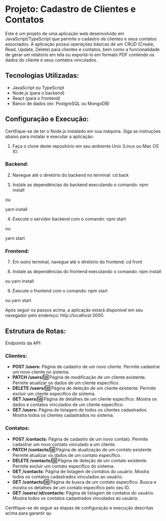 # Projeto: Cadastro de Clientes e Contatos

Este é um projeto de uma aplicação web desenvolvido em JavaScript/TypeScript que permite o cadastro de clientes e seus contatos associados. A aplicação possui operações básicas de um CRUD (Create, Read, Update, Delete) para clientes e contatos, bem como a funcionalidade de gerar um relatório em tela ou exportá-lo em formato PDF contendo os dados do cliente e seus contatos vinculados.

## Tecnologias Utilizadas:

- JavaScript ou TypeScript
- Node.js (para o backend)
- React (para o frontend)
- Banco de dados (ex: PostgreSQL ou MongoDB)

## Configuração e Execução:

Certifique-se de ter o Node.js instalado em sua máquina. Siga as instruções abaixo para instalar e executar a aplicação:

1. Faça o clone deste repositório em seu ambiente Unix (Linux ou Mac OS X).

### Backend:

2. Navegue até o diretório do backend no terminal:
cd back

3. Instale as dependências do backend executando o comando:
npm install

ou

yarn install

4. Execute o servidor backend com o comando:
npm start

ou

yarn start


### Frontend:

7. Em outro terminal, navegue até o diretório do frontend:
cd front

8. Instale as dependências do frontend executando o comando:
npm install

ou
yarn install


9. Execute o frontend com o comando:
npm start

ou
yarn start



Após seguir os passos acima, a aplicação estará disponível em seu navegador pelo endereço: http://localhost:3000.

## Estrutura de Rotas:

Endpoints da API:

### Clientes:

- **POST /users:** Página de cadastro de um novo cliente. Permite cadastrar um novo cliente no sistema.
- **PATCH /users/:id:** Página de modificação de um cliente existente. Permite atualizar os dados de um cliente específico.
- **DELETE /users/:id:** Página de deleção de um cliente existente. Permite excluir um cliente específico do sistema.
- **GET /users/:id:** Página de detalhes de um cliente específico. Mostra os dados e contatos vinculados de um cliente específico.
- **GET /users:** Página de listagem de todos os clientes cadastrados. Mostra todos os clientes cadastrados no sistema.

### Contatos:

- **POST /contacts:** Página de cadastro de um novo contato. Permite cadastrar um novo contato vinculado a um cliente.
- **PATCH /contacts/:id:** Página de atualização de um contato existente. Permite atualizar os dados de um contato específico.
- **DELETE /contacts/:id:** Página de deleção de um contato existente. Permite excluir um contato específico do sistema.
- **GET /contacts:** Página de listagem de contatos do usuário. Mostra todos os contatos cadastrados vinculados ao usuário.
- **GET /contacts/:id:** Página de busca de um contato específico. Busca e mostra os detalhes de um contato específico pelo seu ID.
- **GET /users/:id/contacts:** Página de listagem de contatos do usuário. Mostra todos os contatos cadastrados vinculados ao usuário.

Certifique-se de seguir as etapas de configuração e execução descritas acima para garantir qu
